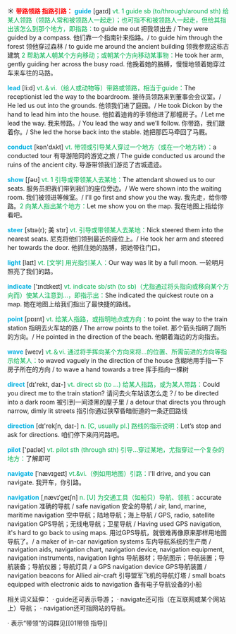 ☀ <font color="red">**带路领路 指路引路：**</font>
<font color="sky blue">**guide**</font> [ɡaɪd] 
<font color="#00b050">vt. 1 guide sb (to/through/around sth) 给某人领路（领路人常和被领路人一起走）；也可指不和被领路人一起走，但给其指出该怎么到那个地方，即指路：</font>to guide me out 把我领出去 / They were guided by a compass. 他们靠一个指南针来指路。/ to guide him through the forest 领他穿过森林 / to guide me around the ancient building 领我参观这栋古建筑 <font color="#00b050">2 帮助某人朝某个方向移动；或朝某个方向移动某事物：</font>He took her arm, gently guiding her across the busy road. 他挽着她的胳膊，慢慢地领着她穿过车来车往的马路。

<font color="sky blue">**lead**</font> [li:d] 
<font color="#00b050">vt.＆vi.（给人或动物等）带路或领路，相当于guide：</font>The receptionist led the way to the boardroom. 接待员领路来到董事会会议室。/ He led us out into the grounds. 他领我们进了庭园。/ He took Dickon by the hand to lead him into the house. 他拉着迪肯的手领他进了那幢房子。/ Let me lead the way. 我来带路。/ You lead the way and we’ll follow. 你带路，我们跟着你。/ She led the horse back into the stable. 她把那匹马牵回了马厩。

<font color="sky blue">**conduct**</font> [kən'dʌkt] 
<font color="#00b050">vt. 带领或引导某人穿过一个地方（或在一个地方转）：</font>a conducted tour 有导游陪同的游览之旅 / The guide conducted us around the ruins of the ancient city. 导游带领我们游览了古城遗迹。

<font color="sky blue">**show**</font> [ʃəʊ] 
<font color="#00b050">vt. 1 引导或带领某人去某地：</font>The attendant showed us to our seats. 服务员把我们带到我们的座位旁边。/ We were shown into the waiting room. 我们被领进等候室。/ I’ll go first and show you the way. 我先走，给你带路。<font color="#00b050">2 向某人指出某个地方：</font>Let me show you on the map. 我在地图上指给你看吧。
           
<font color="sky blue">**steer**</font> [stɪə(r); 美 stɪr]
<font color="#00b050">vt. 引导或带领某人去某地：</font>Nick steered them into the nearest seats. 尼克将他们领到最近的座位上。/ He took her arm and steered her towards the door. 他抓住她的胳膊，把她带往门口。

<font color="sky blue">**light**</font> [laɪt] 
<font color="#00b050">vt. [文学] 用光指引某人：</font>Our way was lit by a full moon. 一轮明月照亮了我们的路。

<font color="sky blue">**indicate**</font> ['ɪndɪkeɪt] 
<font color="#00b050">vt. indicate sb/sth (to sb)（尤指通过将头指向或移向某个方向而）使某人注意到…，即指示出：</font>She indicated the quickest route on a map. 她在地图上给我们指出了最快捷的路线。

<font color="sky blue">**point**</font> [pɒɪnt] 
<font color="#00b050">vt. 给某人指路，或指明地点或方向：</font>to point the way to the train station 指明去火车站的路 / The arrow points to the toilet. 那个箭头指明了厕所的方向。/ He pointed in the direction of the beach. 他朝着海边的方向指去。

<font color="sky blue">**wave**</font> [weɪv] 
<font color="#00b050">vt.＆vi. 通过将手挥向某个方向来将…的位置、所需前进的方向等指示给某人：</font>to waved vaguely in the direction of the house 含糊地用手指一下房子所在的方向 / to wave a hand towards a tree 挥手指向一棵树

<font color="sky blue">**direct**</font> [dɪ'rekt, daɪ-] 
<font color="#00b050">vt. direct sb (to ...) 给某人指路，或为某人带路：</font>Could you direct me to the train station? 请问去火车站该怎么走？/ to be directed into a dark room 被引到一间漆黑的屋子里 / a detour that directs you through narrow, dimly lit streets 指引你通过狭窄昏暗街道的一条迂回路线

<font color="sky blue">**direction**</font> [dɪ'rekʃn, daɪ-] 
<font color="#00b050">n. [C, usually pl.] 路线的指示说明：</font>Let’s stop and ask for directions. 咱们停下来问问路吧。

<font color="sky blue">**pilot**</font> ['paɪlət] 
<font color="#00b050">vt. pilot sth (through sth) 引导…穿过某地，尤指穿过一个复杂的地方：</font>了解即可

<font color="sky blue">**navigate**</font> [ˈnævɪgeɪt]
<font color="#00b050">vt.&vi.（例如用地图）引路：</font>I'll drive, and you can navigate. 我开车，你引路。
           
<font color="sky blue">**navigation**</font> [ˌnævɪˈgeɪʃn]
<font color="#00b050">n. [U] 为交通工具（如船只）导航、领航：</font>accurate navigation 准确的导航 / safe navigation 安全的导航 / air, land, marine, maritime navigation 空中导航；陆地导航；海上导航 / GPS, radio, satellite navigation GPS导航；无线电导航；卫星导航 / Having used GPS navigation, it's hard to go back to using maps. 用过GPS导航，就很难再像原来那样用地图导航了。/ a maker of in-car navigation systems 车内导航系统的生产商 / navigation aids, navigation chart, navigation device, navigation equipment, navigation instruments, navigation lights 导航器材；导航图示；导航装置；导航装备；导航仪器；导航灯具 / a GPS navigation device GPS导航装置 / navigation beacons for Allied air-craft 引导盟军飞机的导航灯塔 / small boats equipped with electronic aids to navigation 备有电子导航设备的小船

相关词义延伸：
· guide还可表示导游；
· navigate还可指（在互联网或某个网站上）导航；
· navigation还可指网站的导航。

· 表示“带领”的词群见[[01带领 指导]]
